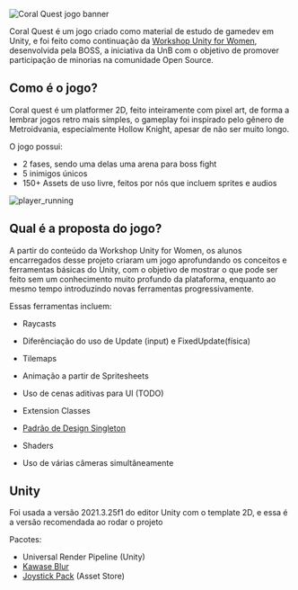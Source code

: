 
![Coral Quest jogo banner](https://github.com/Laisczt/CoralQuest/assets/112433653/f3cee4c9-6251-4189-ab6b-614939955329)

Coral Quest é um jogo criado como material de estudo de gamedev em Unity, e foi feito como continuação da [Workshop Unity for Women](https://github.com/BOSS-BigOpenSourceSibling/unity-for-women), desenvolvida pela BOSS, a iniciativa da UnB com o objetivo de promover participação de minorias na comunidade Open Source.

## Como é o jogo?
Coral quest é um platformer 2D, feito inteiramente com pixel art, de forma a lembrar jogos retro mais símples, o gameplay foi inspirado pelo gênero de Metroidvania, especialmente Hollow Knight, apesar de não ser muito longo.

O jogo possui:
* 2 fases, sendo uma delas uma arena para boss fight
* 5 inimigos únicos
* 150+ Assets de uso livre, feitos por nós que incluem sprites e audios

![player_running](https://github.com/Laisczt/CoralQuest/assets/92321749/6c4b2e20-5ea2-48ec-91e9-0daaa2ed8d7a)

## Qual é a proposta do jogo?
A partir do conteúdo da Workshop Unity for Women, os alunos encarregados desse projeto criaram um jogo aprofundando os conceitos e ferramentas básicas do Unity, com o objetivo de mostrar o que pode ser feito sem um conhecimento muito profundo da plataforma, enquanto ao mesmo tempo introduzindo novas ferramentas progressivamente.

Essas ferramentas incluem:
- Raycasts
- Diferênciação do uso de Update (input) e FixedUpdate(física)
- Tilemaps
- Animação a partir de Spritesheets
- Uso de cenas aditivas para UI (TODO)
- Extension Classes

- [Padrão de Design Singleton](https://gamedevbeginner.com/singletons-in-unity-the-right-way/)
- Shaders
- Uso de várias câmeras simultâneamente

## Unity
Foi usada a versão 2021.3.25f1 do editor Unity com o template 2D, e essa é a versão recomendada ao rodar o projeto

Pacotes:
- Universal Render Pipeline (Unity)
- [Kawase Blur](https://github.com/tomc128/urp-kawase-blur)
- [Joystick Pack](https://assetstore.unity.com/packages/tools/input-management/joystick-pack-107631) (Asset Store)








    
